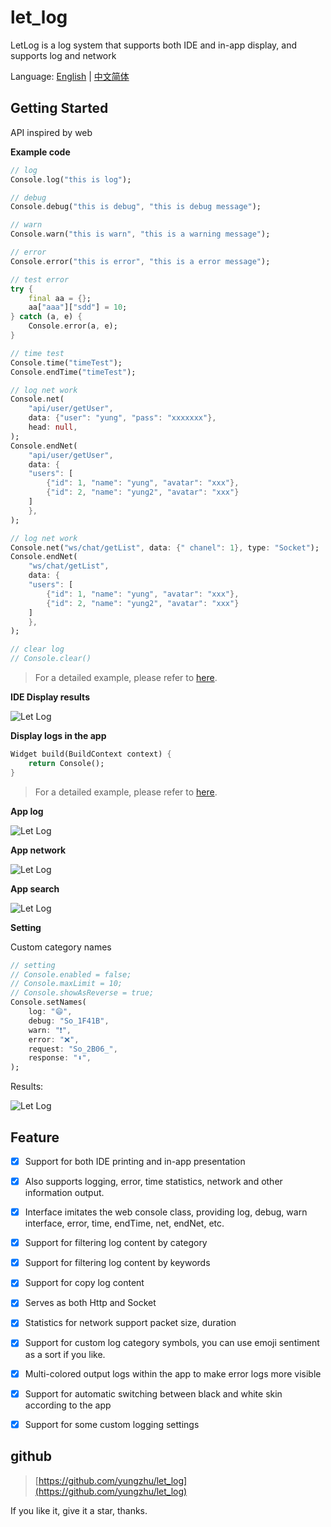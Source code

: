 # let_log

LetLog is a log system that supports both IDE and in-app display, and supports log and network

Language: [English](README.md) | [中文简体](README_ZH.md)

## Getting Started

API inspired by web

**Example code**

```dart
// log
Console.log("this is log");

// debug
Console.debug("this is debug", "this is debug message");

// warn
Console.warn("this is warn", "this is a warning message");

// error
Console.error("this is error", "this is a error message");

// test error
try {
    final aa = {};
    aa["aaa"]["sdd"] = 10;
} catch (a, e) {
    Console.error(a, e);
}

// time test
Console.time("timeTest");
Console.endTime("timeTest");

// log net work
Console.net(
    "api/user/getUser",
    data: {"user": "yung", "pass": "xxxxxxx"},
    head: null,
);
Console.endNet(
    "api/user/getUser",
    data: {
    "users": [
        {"id": 1, "name": "yung", "avatar": "xxx"},
        {"id": 2, "name": "yung2", "avatar": "xxx"}
    ]
    },
);

// log net work
Console.net("ws/chat/getList", data: {" chanel": 1}, type: "Socket");
Console.endNet(
    "ws/chat/getList",
    data: {
    "users": [
        {"id": 1, "name": "yung", "avatar": "xxx"},
        {"id": 2, "name": "yung2", "avatar": "xxx"}
    ]
    },
);

// clear log
// Console.clear()
```

> For a detailed example, please refer to [here](example/lib/main.dart).

**IDE Display results**

![Let Log](images/ide.png)

**Display logs in the app**

```dart
Widget build(BuildContext context) {
    return Console();
}
```

> For a detailed example, please refer to [here](example/lib/main.dart).

**App log**

![Let Log](images/log.png)

**App network**

![Let Log](images/net.png)

**App search**

![Let Log](images/search.png)

**Setting**

Custom category names

```dart
// setting
// Console.enabled = false;
// Console.maxLimit = 10;
// Console.showAsReverse = true;
Console.setNames(
    log: "😄",
    debug: "So_1F41B",
    warn: "❗",
    error: "❌",
    request: "So_2B06_️",
    response: "⬇️",
);
```

Results:

![Let Log](images/name.png)

## Feature

-   [x] Support for both IDE printing and in-app presentation

-   [x] Also supports logging, error, time statistics, network and other information output.

-   [x] Interface imitates the web console class, providing log, debug, warn interface, error, time, endTime, net, endNet, etc.

-   [x] Support for filtering log content by category

-   [x] Support for filtering log content by keywords

-   [x] Support for copy log content

-   [x] Serves as both Http and Socket

-   [x] Statistics for network support packet size, duration

-   [x] Support for custom log category symbols, you can use emoji sentiment as a sort if you like.

-   [x] Multi-colored output logs within the app to make error logs more visible

-   [x] Support for automatic switching between black and white skin according to the app

-   [x] Support for some custom logging settings

## github

> [https://github.com/yungzhu/let_log](https://github.com/yungzhu/let_log)

If you like it, give it a star, thanks.
